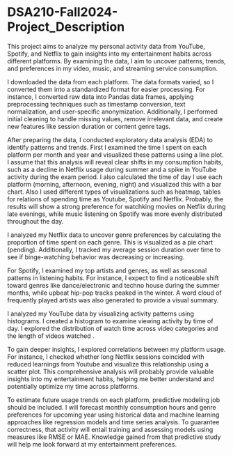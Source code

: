 # DSA210-Fall2024-Project_Description

This project aims to analyze my personal activity data from YouTube, Spotify, and Netflix to gain insights into my entertainment habits across different platforms. By examining the data, I aim to uncover patterns, trends, and preferences in my video, music, and streaming service consumption.

I downloaded the data from each platform. The data formats varied, so I converted them into a standardized format for easier processing. For instance, I converted raw data into Pandas data frames, applying preprocessing techniques such as timestamp conversion, text normalization, and user-specific anonymization. Additionally, I performed initial cleaning to handle missing values, remove irrelevant data, and create new features like session duration or content genre tags.

After preparing the data, I conducted exploratory data analysis (EDA) to identify patterns and trends. First I examined the time I spent on each platform per month and year and visualized these patterns using a line plot. I assume that this analysis will reveal clear shifts in my consumption habits, such as a decline in Netflix usage during summer and a spike in YouTube activity during the exam period. I also calculated the time of day I use each platform (morning, afternoon, evening, night) and visualized this with a bar chart. Also I used different types of visualizations such as heatmap, tables for relations of spending time as Youtube, Spotify and Netflix. Probably, the results will show a strong preference for watchking movies on Netflix during late evenings, while music listening on Spotify was more evenly distributed throughout the day.

I analyzed my Netflix data to uncover genre preferences by calculating the proportion of time spent on each genre. This is visualized as a pie chart (pending). Additionally, I tracked my average session duration over time to see if binge-watching behavior was decreasing or increasing.

For Spotify, I examined my top artists and genres, as well as seasonal patterns in listening habits. For instance, I expect to find a noticeable shift toward genres like dance/electronic and techno house during the summer months, while upbeat hip-pop tracks peaked in the winter. A word cloud of frequently played artists was also generated to provide a visual summary.

I analyzed my YouTube data by visualizing activity patterns using histograms. I created a histogram to examine viewing activity by time of day. I explored the distribution of watch time across video categories and the length of videos watched .

To gain deeper insights, I explored correlations between my platform usage. For instance, I checked whether long Netflix sessions coincided with reduced learnings from Youtube and visualize this relationship using a scatter plot. This comprehensive analysis will probably provide valuable insights into my entertainment habits, helping me better understand and potentially optimize my time across platforms.

To estimate future usage trends on each platform, predictive modeling job should be included. I will forecast monthly consumption hours and genre preferences for upcoming year using historical data and machine learning approaches like regression models and time series analysis. To guarantee correctness, that activity will entail training and assessing models using measures like RMSE or MAE. Knowledge gained from that predictive study will help me look forward at my entertainment preferences.
